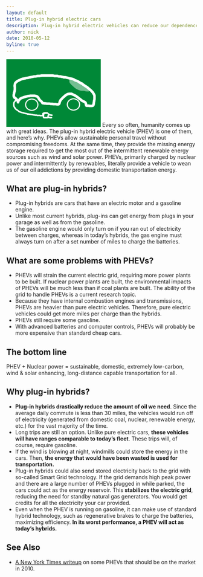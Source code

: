 ```yaml
---
layout: default
title: Plug-in hybrid electric cars
description: Plug-in hybrid electric vehicles can reduce our dependence on oil by orders of magnitude. See how they fit in with nuclear power. 
author: nick
date: 2010-05-12
byline: true
---
```

<div class="row">
<div class="col-md-8" markdown="1">
            

<img class="float-end" style="width:250px;" src="/img/phev.png" alt="A plug-in hybrid-electric vehicle (PHEV)" title="A plug-in hybrid-electric vehicle(PHEV)" />
Every so often, humanity comes up with great ideas. The plug-in hybrid electric vehicle (PHEV) is
one of them, and here&rsquo;s why. PHEVs allow sustainable personal travel without compromising
freedoms. At the same time, they provide the missing energy storage required to get the most out of
the intermittent renewable energy sources such as wind and solar power. PHEVs, primarily charged by
nuclear power and intermittently by renewables, literally provide a vehicle to wean us of our oil
addictions by providing domestic transportation energy. 

## What are plug-in hybrids?
<ul>
<li>Plug-in hybrids are cars that have an electric motor and a gasoline engine.</li>
<li>Unlike most current hybrids, plug-ins can get energy from plugs in your garage as well as from the gasoline.</li>
<li>The gasoline engine would only turn on if you ran out of electricity between charges, whereas in today&rsquo;s hybrids, the gas engine must  always turn on after a set number of miles to charge the batteries. </li>
</ul>

## What are some problems with PHEVs?
<ul>
<li>PHEVs will strain the current electric grid, requiring more power plants to be built. If nuclear power plants are built, the environmental impacts of PHEVs will be much less than if coal plants are built. The ability of the grid to handle PHEVs is a current research topic. </li>
<li>Because they have internal combustion engines and transmissions, PHEVs are heavier than pure electric vehicles. Therefore,
pure electric vehicles could get more miles per charge than the hybrids. </li> 
<li>PHEVs still require some gasoline.</li>
<li>With advanced batteries and computer controls, PHEVs will probably be more expensive than standard cheap cars.</li>
</ul>
<h2>The bottom line</h2>
<p>PHEV + Nuclear power = sustainable, domestic, extremely low-carbon, wind &amp; solar enhancing, long-distance capable transportation for all. </p>

## Why plug-in hybrids? 
<ul>
<li><b>Plug-in hybrids drastically reduce the amount of oil we need</b>. Since the average daily commute is less than 30 miles, the vehicles would run off of electricity (generated from domestic coal, nuclear, renewable energy, etc.) for the vast majority of the time. </li>
<li>Long trips are still an option. Unlike pure electric cars, <b>these vehicles will have ranges comparable to today&rsquo;s fleet</b>. These trips will, of course, require gasoline. </li>
<li> If the wind is blowing at night, windmills could store the energy in the cars. Then, <b>the energy that would have been wasted is used for transportation.</b></li>
<li>Plug-in hybrids could also send stored electricity back to the grid with so-called Smart Grid technology. If the grid demands high peak power and there are a large number of PHEVs plugged in while parked, the cars could act as the energy reservoir. This <b>stabilizes the electric grid</b>, reducing the need for standby natural gas generators. You would get credits for all the electricity your car provided. </li>
<li>Even when the PHEV is running on gasoline, it can make use of standard hybrid technology, such as regenerative brakes to charge the batteries, maximizing efficiency. <b>In its worst performance, a PHEV will act as today&rsquo;s hybrids.</b> </li>

</ul>


## See Also

<ul>
<li><a href="https://wheels.blogs.nytimes.com/2008/05/13/2010-endgame-or-hype/">A New York Times writeup</a> on some PHEVs that should be on the market in 2010. </li>
</ul>


</div>
</div>
